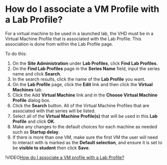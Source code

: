 # How do I associate a VM Profile with a Lab Profile?

For a virtual machine to be used in a launched lab, the VHD must be in a Virtual Machine Profile that is associated with the Lab Profile. This association is done from within the Lab Profile page.

To do this:
1. On the **Site Administration** under **Lab Profiles**, click **Find Lab Profiles**. 
1. On the **Find Lab Profiles** page in the **Series Name** field, input the series name and click **Search**. 
1. In the search results, click the name of the **Lab Profile** you want. 
1. On the **Lab Profile** page, click the **Edit** link and then click the **Virtual Machines** tab. 
1. Click the Add **Virtual Machine** link and in the **Choose Virtual Machine Profile** dialog box. 
1. Click the **Search** button. All of the Virtual Machine Profiles that are associated with that series will be listed. 
1. Select all of the **Virtual Machine Profile(s)** that will be used in this **Lab Profile** and click **OK**. 
1. Make any changes to the default choices for each machine as needed such as **Startup delay**. 
1. If there is more than one VM, make sure the first VM the user will need to interact with is marked as the **Default selection**, and ensure it is set to be **visible to student** then click **Save**.

!VIDEO[How do I associate a VM profile with a Lab Profile?](https://www.youtube.com/watch?v=ZLXVplkZN68)
